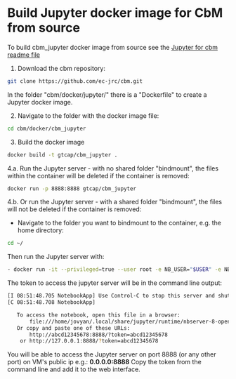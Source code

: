 # Build Jupyter docker image for CbM from source

To build cbm_jupyter docker image from source see the [Jupyter for cbm readme file](https://github.com/ec-jrc/cbm/tree/main/docker/cbm_jupyter#readme)

1. Download the cbm repository:
```sh
git clone https://github.com/ec-jrc/cbm.git
```
In the folder "cbm/docker/jupyter/" there is a "Dockerfile" to create a Jupyter docker image.

2. Navigate to the folder with the docker image file:
```sh
cd cbm/docker/cbm_jupyter
```
3. Build the docker image
```sh
docker build -t gtcap/cbm_jupyter .
```

4.a. Run the Jupyter server  - with no shared folder "bindmount", the files within the container will be deleted if the container is removed:
```sh
docker run -p 8888:8888 gtcap/cbm_jupyter
```
4.b. Or run the Jupyter server  - with a shared folder "bindmount", the files will not be deleted if the container is removed:
- Navigate to the folder you want to bindmount to the container, e.g. the home directory:
```sh
cd ~/
```
Then run the Jupyter server with:
```sh
- docker run -it --privileged=true --user root -e NB_USER="$USER" -e NB_UID="$UID" -e NB_GID="$UID" -p 8888:8888 -v "$PWD":/home/"$USER" --name=jupyter4cbm gtcap/cbm_jupyter
```

The token to access the jupyter server will be in the command line output:
```sh
[I 08:51:48.705 NotebookApp] Use Control-C to stop this server and shut down all kernels (twice to skip confirmation).
[C 08:51:48.708 NotebookApp]

   To access the notebook, open this file in a browser:
       file:///home/jovyan/.local/share/jupyter/runtime/nbserver-8-open.html
   Or copy and paste one of these URLs:
       http://abcd12345678:8888/?token=abcd12345678
    or http://127.0.0.1:8888/?token=abcd12345678
```

You will be able to access the Jupyter server on port 8888 (or any other port) on VM's public ip e.g.: **0.0.0.0:8888**
Copy the token from the command line and add it to the web interface.
